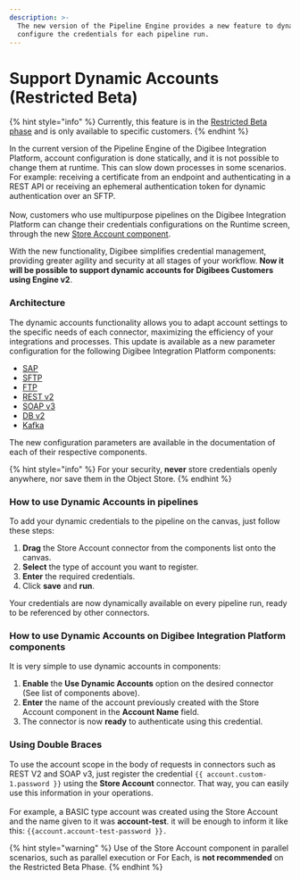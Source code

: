 ```yaml
---
description: >-
  The new version of the Pipeline Engine provides a new feature to dynamically
  configure the credentials for each pipeline run.
---
```


# Support Dynamic Accounts (Restricted Beta)

{% hint style="info" %}
Currently, this feature is in the [Restricted Beta phase](https://docs.digibee.com/documentation/general/beta-program) and is only available to specific customers.
{% endhint %}

In the current version of the Pipeline Engine of the Digibee Integration Platform, account configuration is done statically, and it is not possible to change them at runtime. This can slow down processes in some scenarios. For example: receiving a certificate from an endpoint and authenticating in a REST API or receiving an ephemeral authentication token for dynamic authentication over an SFTP.\
\
Now, customers who use multipurpose pipelines on the Digibee Integration Platform can change their credentials configurations on the Runtime screen, through the new [Store Account component](https://docs.digibee.com/documentation/components/tools/store-account-restricted-beta).

With the new functionality, Digibee simplifies credential management, providing greater agility and security at all stages of your workflow. **Now it will be possible to support dynamic accounts for Digibees Customers using Engine v2**.

### **Architecture**

The dynamic accounts functionality allows you to adapt account settings to the specific needs of each connector, maximizing the efficiency of your integrations and processes. This update is available as a new parameter configuration for the following Digibee Integration Platform components:

* [SAP](https://docs.digibee.com/documentation/components/untitled/sap)
* [SFTP](https://docs.digibee.com/documentation/components/file-storage/sftp)
* [FTP](https://docs.digibee.com/documentation/components/file-storage/ftp)
* [REST v2](https://docs.digibee.com/documentation/components/web-protocols/rest-v2)
* [SOAP v3 ](https://docs.digibee.com/documentation/components/web-protocols/soap-v3-beta)
* [DB v2](https://docs.digibee.com/documentation/components/structured-data/db-v2)
* [Kafka](https://docs.digibee.com/documentation/components/queues-and-messaging/kafka)

The new configuration parameters are available in the documentation of each of their respective components.

{% hint style="info" %}
For your security, **never** store credentials openly anywhere, nor save them in the Object Store.
{% endhint %}

### How to use Dynamic Accounts in pipelines&#x20;

To add your dynamic credentials to the pipeline on the canvas, just follow these steps:

1. **Drag** the Store Account connector from the components list onto the canvas.
2. **Select** the type of account you want to register.
3. **Enter** the required credentials.
4. Click **save** and **run**.

Your credentials are now dynamically available on every pipeline run, ready to be referenced by other connectors.

### How to use Dynamic Accounts on Digibee Integration Platform components

It is very simple to use dynamic accounts in components:

1. **Enable** the **Use Dynamic Accounts** option on the desired connector (See list of components above).
2. **Enter** the name of the account previously created with the Store Account component in the **Account Name** field.
3. The connector is now **ready** to authenticate using this credential.

### Using Double Braces&#x20;

To use the account scope in the body of requests in connectors such as REST V2 and SOAP v3, just register the credential `{{ account.custom-1.password }}` using the **Store Account** connector. That way, you can easily use this information in your operations.\
\
For example, a BASIC type account was created using the Store Account and the name given to it was **account-test**. it will be enough to inform it like this: `{{account.account-test-password }}.`

{% hint style="warning" %}
Use of the Store Account component in parallel scenarios, such as parallel execution or For Each, is **not recommended** on the Restricted Beta Phase.
{% endhint %}

